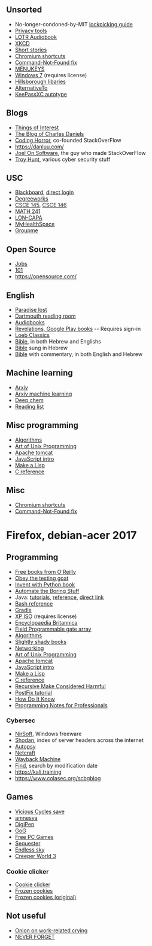 ## Unsorted
- No-longer-condoned-by-MIT
[lockpicking guide](http://www.capricorn.org/~akira/home/lockpick/chapter8.html)
- [Privacy tools](https://privacytoolsio.github.io/privacytools.io/)
- [LOTR Audiobook](https://www.lotro.com/forums/showthread.php?526967%20Lord%20of%20The%20Rings%20Dramatized%20Audio%20Books)
- [XKCD](https://xkcd.com/)
- [Short stories](https://qntm.org/structure)
- [Chromium shortcuts](https://support.google.com/chrome/answer/157179?hl=en)
- [Command-Not-Found fix](https://bugs.debian.org/cgi-bin/bugreport.cgi?bug=703971)
- [MENUKEYS](https://ctan.math.ca/tex-archive/macros/latex/contrib/menukeys/menukeys.pdf)
- [Windows 7](https://microsoft.com/en-us/software-download/windows7)
  (requires license)
- [Hillsborough libaries](https://hcplc.org/)
- [AlternativeTo](https://alternativeto.net/)
- [KeePassXC autotype](https://github.com/keepassxreboot/keepassxc/wiki/Autotype-Custom-Sequence#keywords)

## Blogs
- [Things of Interest](https://qntm.org/)
- [The Blog of Charles Daniels](http://cdaniels.net/)
- [Coding Horror](https://blog.codinghorror.com/), co-founded StackOverFlow
- https://danluu.com/
- [Joel On Software](https://www.joelonsoftware.com/), the guy who made StackOverFlow
- [Troy Hunt](https://www.troyhunt.com/), various cyber security stuff

## USC
- [Blackboard](https://blackboard.sc.edu/),
  [direct login](https://cas.auth.sc.edu/cas/login?service=https%3A%2F%2Fblackboard.sc.edu%2Fwebapps%2Fbb-auth-provider-cas-bb_bb60%2Fexecute%2FcasLogin%3Fcmd%3Dlogin%26authProviderId%3D_132_1%26redirectUrl%3Dhttps%253A%252F%252Fblackboard.sc.edu%252Fwebapps%252Fportal%252Fexecute%252FdefaultTab%26globalLogoutEnabled%3Dtrue)
- [Degreeworks](https://degreeworks.onecarolina.sc.edu/col/DashboardServlet/dashboard)
- [CSCE 145](https://cse.sc.edu/~shephejj/csce145/),
  [CSCE 146](https://cse.sc.edu/~shephejj/csce146/)
- [MATH 241](http://people.math.sc.edu/xfliu/teaching/Spring2018/math241/math241.htm)
- [LON-CAPA](https://loncapa2.physics.sc.edu/adm/roles)
- [MyHealthSpace](https://myhealthspace.ushs.sc.edu/login_directory.aspx)
- [Groupme](https://web.groupme.com/chats)

## Open Source
- [Jobs](https://www.opensourcejobs.com/)
- [101](http://opensource101.com/)
- https://opensource.com/

## English
- [Paradise lost](http://www.paradiselost.org/8-Search-All.html)
- [Dartmouth reading room](https://www.dartmouth.edu/~milton/reading_room/pl/book_1/text.shtml)
- [Audiobooks](http://paradiselostreading.wordpress.com/the-recordings/)
- [Revelations, Google Play books](https://play.google.com/books/reader?id=_-IhIjGMUvYC&printsec=frontcover&pg=GBS.PT4624)
-- Requires sign-in
- [Loeb Classics](https://www.loebclassics.com)
- [Bible](https://www.mechon-mamre.org), in both Hebrew and Englishs
- [Bible](http://bible.ort.org/intro1.asp?lang=1) sung in Hebrew
- [Bible](https://www.sefaria.org/texts) with commentary, in both English and Hebrew

## Machine learning
- [Arxiv](https://arxiv.org/)
- [Arxiv machine learning](http://www.arxiv-sanity.com/1509.09292)
- [Deep chem](https://deepchem.io/)
- [Reading list](http://deeplearning.net/reading-list/)

## Misc programming
- [Algorithms](https://web.engr.illinois.edu/~jeffe/teaching/algorithms/)
- [Art of Unix Programming](http://catb.org/~esr/writings/taoup/html/)
- [Apache tomcat](http://www.coreservlets.com/Apache-Tomcat-Tutorial/test-server.html#Start-Server)
- [JavaScript intro](https://developer.mozilla.org/en-US/docs/Web/JavaScript/Reference/Operators/Arithmetic_Operators)
- [Make a Lisp](http://www.buildyourownlisp.com/contents)
- [C reference](http://www.cs.yale.edu/homes/aspnes/classes/223/notes.html)

## Misc
- [Chromium shortcuts](https://support.google.com/chrome/answer/157179?hl=en)
- [Command-Not-Found fix](https://bugs.debian.org/cgi-bin/bugreport.cgi?bug=703971)


# Firefox, debian-acer 2017

## Programming
- [Free books from O'Reilly](http://www.oreilly.com/programming/free/)
- [Obey the testing goat](http://www.obeythetestinggoat.com/pages/book.html)
- [Invent with Python book](https://inventwithpython.com/)
- [Automate the Boring Stuff](https://automatetheboringstuff.com/)
- Java: [tutorials](https://docs.oracle.com/javase/tutorial/),
  [reference](https://docs.oracle.com/javase/),
  [direct link](https://docs.oracle.com/javase/9/docs/api/overview-summary.html)
- [Bash reference](https://www.gnu.org/software/bash/manual/bash.html#Bash-Features)
- [Gradle](https://docs.gradle.org/2.14/userguide/gradle_daemon.html)
- [XP ISO](https://www.microsoft.com/en-us/download/confirmation.aspx?id=18242) (requires license)
- [Encyclopaedia Britannica](https://school.eb.com/levels/high/students)
- [Field Programmable gate array](https://en.wikipedia.org/wiki/Field-programmable_gate_array)
- [Algorithms](https://web.engr.illinois.edu/~jeffe/teaching/algorithms/)
- [Slightly shady books](https://github.com/haseebr/competitive-programming/tree/master/Materials)
- [Networking](http://www.bau.edu.jo/UserPortal/UserProfile/PostsAttach/10617_1870_1.pdf)
- [Art of Unix Programming](http://catb.org/~esr/writings/taoup/html/)
- [Apache tomcat](http://www.coreservlets.com/Apache-Tomcat-Tutorial/test-server.html#Start-Server)
- [JavaScript intro](https://developer.mozilla.org/en-US/docs/Web/JavaScript/Reference/Operators/Arithmetic_Operators)
- [Make a Lisp](http://www.buildyourownlisp.com/contents)
- [C reference](http://www.cs.yale.edu/homes/aspnes/classes/223/notes.html)
- [Recursive Make Considered Harmful](http://aegis.sourceforge.net/auug97.pdf)
- [PostFix tutorial](https://help.ubuntu.com/community/PostfixBasicSetupHowto)
- [How Do It Know](http://www.buthowdoitknow.com/)
- [Programming Notes for Professionals](http://book.goalkicker.com/)

### Cybersec
- [NirSoft](https://nirsoft.net/), Windows freeware
- [Shodan](https://www.shodan.io/), index of server headers across the internet
- [Autopsy](https://www.sleuthkit.org/autopsy/)
- [Netcraft](https://www.netcraft.com/)
- [Wayback Machine](https://archive.org/)
- [Find](https://www.gnu.org/software/findutils/manual/html_mono/find.html#Time), search by modification date
- https://kali.training
- https://www.colasec.org/scbgblog

## Games
- [Vicious Cycles save](https://bloomengine.com/cycles/index.php?id=y8wrzkxJdS5NykzOSXV0dMxE4xcnlqW6J-aCmIaGIMLMEQwMDA0MwQBE5RhCgYGBgRFEzMAAxIEDQyOghAEA)
- [amnesya](http://www.amnesya.com/riddles/01-10/01-Nature/)
- [DigiPen](http://games.digipen.edu/)
- [GoG](https://www.gog.com/account)
- [Free PC Games](http://www.freepcgamers.com/)
- [Sequester](https://armorgames.com/play/13357/sequester)
- [Endless sky](https://mentors.debian.net/package/endless-sky)
- [Creeper World 3](https://knucklecracker.com/creeperworld3/redownload.php)

### Cookie clicker
- [Cookie clicker](http://orteil.dashnet.org/cookieclicker/beta)
- [Frozen cookies][cookies]
- [Frozen cookies (original)][cookies 2]

## Not useful

- [Onion on work-related crying](https://local.theonion.com/hr-director-reminds-employees-that-any-crying-done-at-o-1819577390)
- [NEVER FORGET](https://en.wikipedia.org/wiki/Troy#Schliemann)


[cookies]: javascript:(%20%20%20function%20()%20{%20%20%20%20%20var%20js%20=%20document.createElement('script');%20%20%20%20%20js.setAttribute('type',%20'text/javascript');%20%20%20%20%20js.setAttribute('id',%20'frozenCookieScript');%20%20%20%20%20js.setAttribute('src',%20'https://rawgithub.com/Icehawk78/FrozenCookies/master/frozen_cookies.js');%20%20%20%20%20document.head.appendChild(js);%20%20}()%20);
[cookies 2]: javascript:(%20%20%20function%20()%20{%20%20%20%20%20var%20js%20=%20document.createElement('script');%20%20%20%20%20js.setAttribute('type',%20'text/javascript');%20%20%20%20%20js.setAttribute('id',%20'frozenCookieScript');%20%20%20%20%20js.setAttribute('src',%20'http://icehawk78.github.io/FrozenCookies/frozen_cookies.js');%20%20%20%20%20document.head.appendChild(js);%20%20}()%20);

